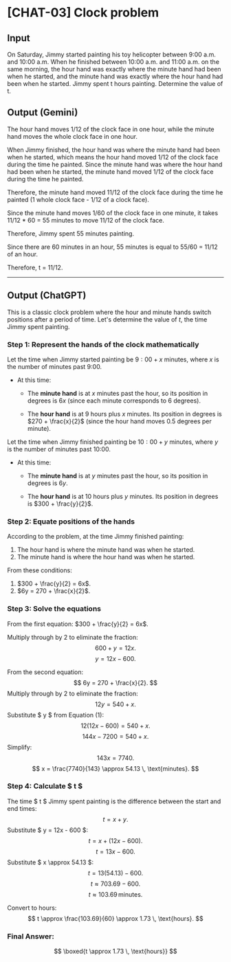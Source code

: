 # [CHAT-03] Clock problem

## Input

 On Saturday, Jimmy started painting his toy helicopter between 9:00 a.m. and 10:00 a.m. When he finished between 10:00 a.m. and 11:00 a.m. on the same morning, the hour hand was exactly where the minute hand had been when he started, and the minute hand was exactly where the hour hand had been when he started. Jimmy spent t hours painting. Determine the value of t.

## Output (Gemini)

The hour hand moves 1/12 of the clock face in one hour, while the minute hand moves the whole clock face in one hour.

When Jimmy finished, the hour hand was where the minute hand had been when he started, which means the hour hand moved 1/12 of the clock face during the time he painted. Since the minute hand was where the hour hand had been when he started, the minute hand moved 1/12 of the clock face during the time he painted.

Therefore, the minute hand moved 11/12 of the clock face during the time he painted (1 whole clock face - 1/12 of a clock face).

Since the minute hand moves 1/60 of the clock face in one minute, it takes 11/12 * 60 = 55 minutes to move 11/12 of the clock face.

Therefore, Jimmy spent 55 minutes painting.

Since there are 60 minutes in an hour, 55 minutes is equal to 55/60 = 11/12 of an hour.

Therefore, t = 11/12.

---

## Output (ChatGPT)

This is a classic clock problem where the hour and minute hands switch positions after a period of time. Let's determine the value of $t$, the time Jimmy spent painting.

### Step 1: Represent the hands of the clock mathematically
Let the time when Jimmy started painting be $9:00 + x$ minutes, where $x$ is the number of minutes past 9:00.

- At this time:
 
  - The **minute hand** is at $x$ minutes past the hour, so its position in degrees is $6x$ (since each minute corresponds to 6 degrees).
    
  - The **hour hand** is at $9$ hours plus $x$ minutes. Its position in degrees is $270 + \frac{x}{2}$ (since the hour hand moves 0.5 degrees per minute).

Let the time when Jimmy finished painting be $10:00 + y$ minutes, where $y$ is the number of minutes past 10:00.

- At this time:
  - The **minute hand** is at $y$ minutes past the hour, so its position in degrees is $6y$.

  - The **hour hand** is at $10$ hours plus $y$ minutes. Its position in degrees is $300 + \frac{y}{2}$.

### Step 2: Equate positions of the hands
According to the problem, at the time Jimmy finished painting:
1. The hour hand is where the minute hand was when he started.
2. The minute hand is where the hour hand was when he started.

From these conditions:
1. $300 + \frac{y}{2} = 6x$.
2. $6y = 270 + \frac{x}{2}$.

### Step 3: Solve the equations

From the first equation: $300 + \frac{y}{2} = 6x$.

Multiply through by 2 to eliminate the fraction:
$$600 + y = 12x.$$
$$y = 12x - 600. \tag{1}$$

From the second equation:
$$
6y = 270 + \frac{x}{2}.
$$
Multiply through by 2 to eliminate the fraction:
$$
12y = 540 + x.
$$
Substitute $ y $ from Equation (1):
$$
12(12x - 600) = 540 + x.
$$
$$
144x - 7200 = 540 + x.
$$
Simplify:
$$
143x = 7740.
$$
$$
x = \frac{7740}{143} \approx 54.13 \, \text{minutes}.
$$

### Step 4: Calculate $ t $
The time $ t $ Jimmy spent painting is the difference between the start and end times:
$$
t = x + y.
$$
Substitute $ y = 12x - 600 $:
$$
t = x + (12x - 600).
$$
$$
t = 13x - 600.
$$
Substitute $ x \approx 54.13 $:
$$
t = 13(54.13) - 600.
$$
$$
t \approx 703.69 - 600.
$$
$$
t \approx 103.69 \, \text{minutes}.
$$

Convert to hours:
$$
t \approx \frac{103.69}{60} \approx 1.73 \, \text{hours}.
$$

### Final Answer:
$$
\boxed{t \approx 1.73 \, \text{hours}}
$$
